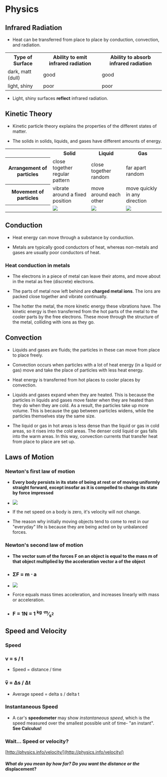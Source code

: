 # Physics

## Infrared Radiation

* Heat can be transferred from place to place by conduction, convection, and radiation.

<table>
    <tr>
        <th>Type of Surface</th>
        <th>Ability to emit infrared radiation</th>
        <th>Ability to absorb infrared radiation</th>
    </tr>
    <tr>
        <td>dark, matt (dull)</td>
        <td>good</td>
        <td>good</td>
    </tr>
    <tr>
        <td>light, shiny</td>
        <td>poor</td>
        <td>poor</td>
    </tr>
</table>

* Light, shiny surfaces **reflect** infrared radiation.

## Kinetic Theory

* Kinetic particle theory explains the properties of the different states of matter.

* The solids in solids, liquids, and gases have different amounts of energy.

<table>
    <tr>
        <th></th>
        <th>Solid</th>
        <th>Liquid</th>
        <th>Gas</th>
    </tr>
    <tr>
        <th>Arrangement of particles</th>
        <td>close together<br>regular pattern</td>
        <td>close together<br>random</td>
        <td>far apart<br>random</td>
    </tr>
    <tr>
        <th>Movement of particles</th>
        <td>vibrate around a fixed position</td>
        <td>move around each other</td>
        <td>move quickly in any direction</td>
    </tr>
    <tr>
        <th></th>
        <td><img src="http://www.bbc.co.uk/staticarchive/2aa0a38d9d5c7e2d75c3154690b722afea832ca8.gif"></td>
        <td><img src="http://www.bbc.co.uk/staticarchive/baa8446d9c5d4b113e6860bb7a99ef6919592df6.gif"></td>
        <td><img src="http://www.bbc.co.uk/staticarchive/ef2afc13e07f8891cc7ac00c780ea76f179a5350.gif"></td>
    </tr>
</table>

## Conduction

* Heat energy can move through a substance by conduction.

* Metals are typically good conductors of heat, whereas non-metals and gases are usually poor conductors of heat.

### Heat conduction in metals

* The electrons in a piece of metal can leave their atoms, and move about in the metal as free (discrete) electrons.

* The parts of metal now left behind are **charged metal ions**. The ions are packed close together and vibrate continually.

* The hotter the metal, the more kinetic energy these vibrations have. The kinetic energy is then transferred from the hot parts of the metal to the cooler parts by the free electrons. These move through the structure of the metal, colliding with ions as they go.

## Convection

* Liquids and gases are fluids; the particles in these can move from place to place freely.

* Convection occurs when particles with a lot of heat energy (in a liquid or gas) move and take the place of particles with less heat energy.

* Heat energy is transferred from hot places to cooler places by convection.

* Liquids and gases expand when they are heated. This is because the particles in liquids and gases move faster when they are heated than they do when they are cold. As a result, the particles take up more volume. This is because the gap between particles widens, while the particles themselves stay the same size.

* The liquid or gas in hot areas is less dense than the liquid or gas in cold areas, so it rises into the cold areas. The denser cold liquid or gas falls into the warm areas. In this way, convection currents that transfer heat from place to place are set up.

## Laws of Motion

### Newton's first law of motion

* **Every body persists in its state of being at rest or of moving uniformly straight forward, except insofar as it is compelled to change its state by force impressed**

* ![](https://upload.wikimedia.org/math/1/f/f/1ff5902d62d97b053c033a4103dc37e5.png)

* If the net speed on a body is zero, it's velocity will not change.

* The reason why initially moving objects tend to come to rest in our "everyday" life is because they are being acted on by unbalanced forces.

### Newton's second law of motion

* **The vector sum of the forces F on an object is equal to the mass m of that object multiplied by the acceleration vector a of the object**

* ### &Sigma;F = m &sdot; a

* ![](https://upload.wikimedia.org/math/8/0/1/80195b20773faefe5002cc5b64382147.png)

* Force equals mass times acceleration, and increases linearly with mass or acceleration.

* ### F = 1N = 1 <sup>kg &sdot;m</sup>&frasl;<sub>s<sup>2</sup></sub>

## Speed and Velocity

### Speed

### v = s / t

* Speed = distance / time

### v̅ = Δs / Δt

* Average speed = delta s / delta t

### Instantaneous Speed

* A car's **speedometer** may show *instantaneous speed*, which is the speed measured over the smallest possible unit of time- "an instant". **See Calculus!**

### Wait... Speed or velocity?

[http://physics.info/velocity/](http://physics.info/velocity/)

#### *What do you mean by how far? Do you want the distance or the* displacement?
